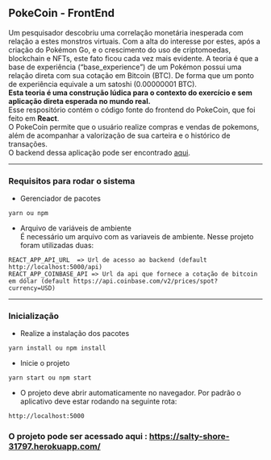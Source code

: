 ## PokeCoin - FrontEnd  
Um pesquisador descobriu uma correlação monetária inesperada com relação a estes
monstros virtuais. Com a alta do interesse por estes, após a criação do Pokémon Go, e o crescimento
do uso de criptomoedas, blockchain e NFTs, este fato ficou cada vez mais evidente. A teoria é que a
base de experiência (“base_experience”) de um Pokémon possui uma relação direta com sua cotação
em Bitcoin (BTC). De forma que um ponto de experiência equivale a um satoshi (0.00000001 BTC).  
**Esta teoria é uma construção lúdica para o contexto do exercício e sem aplicação direta esperada no mundo real.**  
Esse respositório contém o código fonte do frontend do PokeCoin, que foi feito em **React**.  
O PokeCoin permite que o usuário realize compras e vendas de pokemons, além de acompanhar a valorização de sua carteira e o histórico de transações.  
O backend dessa aplicação pode ser encontrado [aqui](https://github.com/nicaloribeiro/pokecoin-backend).  

- - - 
### Requisitos para rodar o sistema
- Gerenciador de pacotes 
~~~
yarn ou npm
~~~
- Arquivo de variáveis de ambiente  
É necessário um arquivo com as variaveis de ambiente. Nesse projeto foram utilizadas duas: 
~~~
REACT_APP_API_URL  => Url de acesso ao backend (default http://localhost:5000/api)
REACT_APP_COINBASE_API => Url da api que fornece a cotação de bitcoin em dólar (default https://api.coinbase.com/v2/prices/spot?currency=USD)
~~~
- - -

### Inicialização
- Realize a instalação dos pacotes  

~~~  
yarn install ou npm install  
~~~  

- Inicie o projeto  
~~~
yarn start ou npm start  
~~~

- O projeto deve abrir automaticamente no navegador. Por padrão o aplicativo deve estar rodando na seguinte rota:  
~~~
http://localhost:5000
~~~

### O projeto pode ser acessado aqui : https://salty-shore-31797.herokuapp.com/

